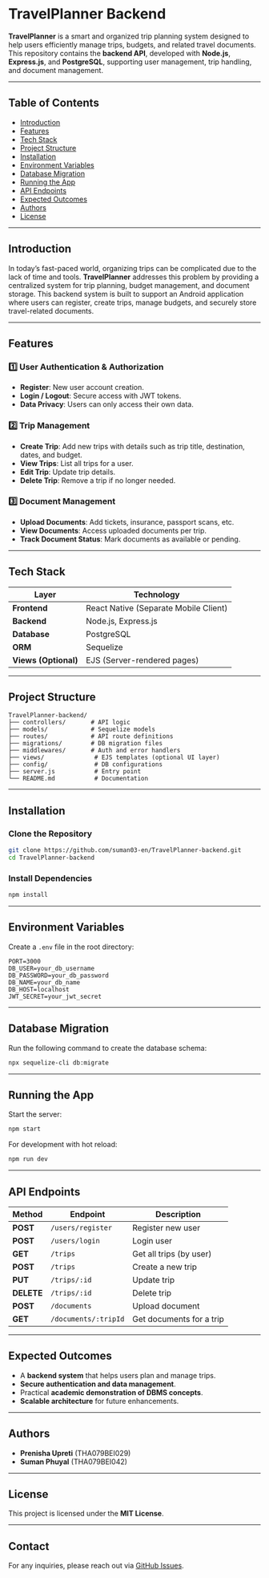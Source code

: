 # TravelPlanner Backend

**TravelPlanner** is a smart and organized trip planning system designed to help users efficiently manage trips, budgets, and related travel documents.
This repository contains the **backend API**, developed with **Node.js**, **Express.js**, and **PostgreSQL**, supporting user management, trip handling, and document management.

---

## Table of Contents

* [Introduction](#introduction)
* [Features](#features)
* [Tech Stack](#tech-stack)
* [Project Structure](#project-structure)
* [Installation](#installation)
* [Environment Variables](#environment-variables)
* [Database Migration](#database-migration)
* [Running the App](#running-the-app)
* [API Endpoints](#api-endpoints)
* [Expected Outcomes](#expected-outcomes)
* [Authors](#authors)
* [License](#license)

---

## Introduction

In today’s fast-paced world, organizing trips can be complicated due to the lack of time and tools. **TravelPlanner** addresses this problem by providing a centralized system for trip planning, budget management, and document storage. This backend system is built to support an Android application where users can register, create trips, manage budgets, and securely store travel-related documents.

---

## Features

### 1️⃣ User Authentication & Authorization

* **Register**: New user account creation.
* **Login / Logout**: Secure access with JWT tokens.
* **Data Privacy**: Users can only access their own data.

### 2️⃣ Trip Management

* **Create Trip**: Add new trips with details such as trip title, destination, dates, and budget.
* **View Trips**: List all trips for a user.
* **Edit Trip**: Update trip details.
* **Delete Trip**: Remove a trip if no longer needed.

### 3️⃣ Document Management

* **Upload Documents**: Add tickets, insurance, passport scans, etc.
* **View Documents**: Access uploaded documents per trip.
* **Track Document Status**: Mark documents as available or pending.

---

## Tech Stack

| Layer                | Technology                            |
| -------------------- | ------------------------------------- |
| **Frontend**         | React Native (Separate Mobile Client) |
| **Backend**          | Node.js, Express.js                   |
| **Database**         | PostgreSQL                            |
| **ORM**              | Sequelize                             |
| **Views (Optional)** | EJS (Server-rendered pages)           |

---

## Project Structure

```
TravelPlanner-backend/
├── controllers/       # API logic
├── models/            # Sequelize models
├── routes/            # API route definitions
├── migrations/        # DB migration files
├── middlewares/       # Auth and error handlers
├── views/              # EJS templates (optional UI layer)
├── config/             # DB configurations
├── server.js           # Entry point
└── README.md           # Documentation
```

---

## Installation

### Clone the Repository

```bash
git clone https://github.com/suman03-en/TravelPlanner-backend.git
cd TravelPlanner-backend
```

### Install Dependencies

```bash
npm install
```

---

## Environment Variables

Create a `.env` file in the root directory:

```
PORT=3000
DB_USER=your_db_username
DB_PASSWORD=your_db_password
DB_NAME=your_db_name
DB_HOST=localhost
JWT_SECRET=your_jwt_secret
```

---

## Database Migration

Run the following command to create the database schema:

```bash
npx sequelize-cli db:migrate
```

---

## Running the App

Start the server:

```bash
npm start
```

For development with hot reload:

```bash
npm run dev
```

---

## API Endpoints

| Method     | Endpoint             | Description              |
| ---------- | -------------------- | ------------------------ |
| **POST**   | `/users/register`    | Register new user        |
| **POST**   | `/users/login`       | Login user               |
| **GET**    | `/trips`             | Get all trips (by user)  |
| **POST**   | `/trips`             | Create a new trip        |
| **PUT**    | `/trips/:id`         | Update trip              |
| **DELETE** | `/trips/:id`         | Delete trip              |
| **POST**   | `/documents`         | Upload document          |
| **GET**    | `/documents/:tripId` | Get documents for a trip |

---

## Expected Outcomes

* A **backend system** that helps users plan and manage trips.
* **Secure authentication and data management**.
* Practical **academic demonstration of DBMS concepts**.
* **Scalable architecture** for future enhancements.

---

## Authors

* **Prenisha Upreti** (THA079BEI029)
* **Suman Phuyal** (THA079BEI042)

---

## License

This project is licensed under the **MIT License**.

---

## Contact

For any inquiries, please reach out via [GitHub Issues](https://github.com/suman03-en/TravelPlanner-backend/issues).
